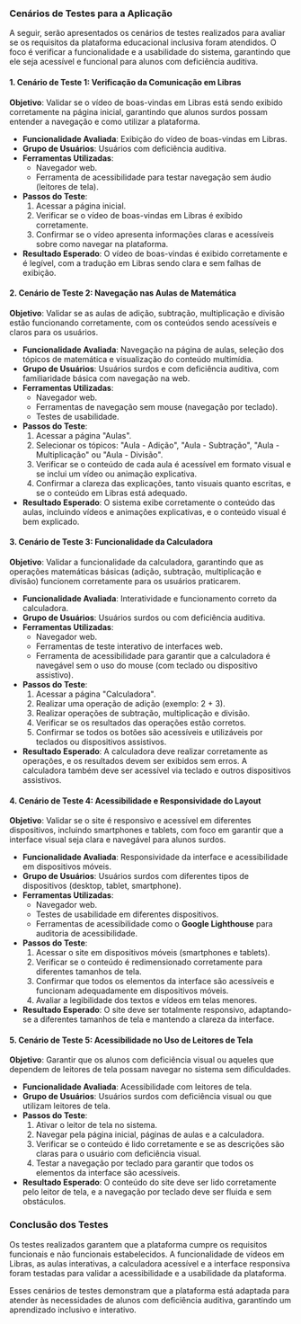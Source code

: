 ### Cenários de Testes para a Aplicação

A seguir, serão apresentados os cenários de testes realizados para avaliar se os requisitos da plataforma educacional inclusiva foram atendidos. O foco é verificar a funcionalidade e a usabilidade do sistema, garantindo que ele seja acessível e funcional para alunos com deficiência auditiva.

#### 1. **Cenário de Teste 1: Verificação da Comunicação em Libras**

**Objetivo**: Validar se o vídeo de boas-vindas em Libras está sendo exibido corretamente na página inicial, garantindo que alunos surdos possam entender a navegação e como utilizar a plataforma.

- **Funcionalidade Avaliada**: Exibição do vídeo de boas-vindas em Libras.
- **Grupo de Usuários**: Usuários com deficiência auditiva.
- **Ferramentas Utilizadas**:
  - Navegador web.
  - Ferramenta de acessibilidade para testar navegação sem áudio (leitores de tela).
- **Passos do Teste**:
  1. Acessar a página inicial.
  2. Verificar se o vídeo de boas-vindas em Libras é exibido corretamente.
  3. Confirmar se o vídeo apresenta informações claras e acessíveis sobre como navegar na plataforma.
- **Resultado Esperado**: O vídeo de boas-vindas é exibido corretamente e é legível, com a tradução em Libras sendo clara e sem falhas de exibição.

#### 2. **Cenário de Teste 2: Navegação nas Aulas de Matemática**

**Objetivo**: Validar se as aulas de adição, subtração, multiplicação e divisão estão funcionando corretamente, com os conteúdos sendo acessíveis e claros para os usuários.

- **Funcionalidade Avaliada**: Navegação na página de aulas, seleção dos tópicos de matemática e visualização do conteúdo multimídia.
- **Grupo de Usuários**: Usuários surdos e com deficiência auditiva, com familiaridade básica com navegação na web.
- **Ferramentas Utilizadas**:
  - Navegador web.
  - Ferramentas de navegação sem mouse (navegação por teclado).
  - Testes de usabilidade.
- **Passos do Teste**:
  1. Acessar a página "Aulas".
  2. Selecionar os tópicos: "Aula - Adição", "Aula - Subtração", "Aula - Multiplicação" ou "Aula - Divisão".
  3. Verificar se o conteúdo de cada aula é acessível em formato visual e se inclui um vídeo ou animação explicativa.
  4. Confirmar a clareza das explicações, tanto visuais quanto escritas, e se o conteúdo em Libras está adequado.
- **Resultado Esperado**: O sistema exibe corretamente o conteúdo das aulas, incluindo vídeos e animações explicativas, e o conteúdo visual é bem explicado.

#### 3. **Cenário de Teste 3: Funcionalidade da Calculadora**

**Objetivo**: Validar a funcionalidade da calculadora, garantindo que as operações matemáticas básicas (adição, subtração, multiplicação e divisão) funcionem corretamente para os usuários praticarem.

- **Funcionalidade Avaliada**: Interatividade e funcionamento correto da calculadora.
- **Grupo de Usuários**: Usuários surdos ou com deficiência auditiva.
- **Ferramentas Utilizadas**:
  - Navegador web.
  - Ferramentas de teste interativo de interfaces web.
  - Ferramenta de acessibilidade para garantir que a calculadora é navegável sem o uso do mouse (com teclado ou dispositivo assistivo).
- **Passos do Teste**:
  1. Acessar a página "Calculadora".
  2. Realizar uma operação de adição (exemplo: 2 + 3).
  3. Realizar operações de subtração, multiplicação e divisão.
  4. Verificar se os resultados das operações estão corretos.
  5. Confirmar se todos os botões são acessíveis e utilizáveis por teclados ou dispositivos assistivos.
- **Resultado Esperado**: A calculadora deve realizar corretamente as operações, e os resultados devem ser exibidos sem erros. A calculadora também deve ser acessível via teclado e outros dispositivos assistivos.

#### 4. **Cenário de Teste 4: Acessibilidade e Responsividade do Layout**

**Objetivo**: Validar se o site é responsivo e acessível em diferentes dispositivos, incluindo smartphones e tablets, com foco em garantir que a interface visual seja clara e navegável para alunos surdos.

- **Funcionalidade Avaliada**: Responsividade da interface e acessibilidade em dispositivos móveis.
- **Grupo de Usuários**: Usuários surdos com diferentes tipos de dispositivos (desktop, tablet, smartphone).
- **Ferramentas Utilizadas**:
  - Navegador web.
  - Testes de usabilidade em diferentes dispositivos.
  - Ferramentas de acessibilidade como o **Google Lighthouse** para auditoria de acessibilidade.
- **Passos do Teste**:
  1. Acessar o site em dispositivos móveis (smartphones e tablets).
  2. Verificar se o conteúdo é redimensionado corretamente para diferentes tamanhos de tela.
  3. Confirmar que todos os elementos da interface são acessíveis e funcionam adequadamente em dispositivos móveis.
  4. Avaliar a legibilidade dos textos e vídeos em telas menores.
- **Resultado Esperado**: O site deve ser totalmente responsivo, adaptando-se a diferentes tamanhos de tela e mantendo a clareza da interface.

#### 5. **Cenário de Teste 5: Acessibilidade no Uso de Leitores de Tela**

**Objetivo**: Garantir que os alunos com deficiência visual ou aqueles que dependem de leitores de tela possam navegar no sistema sem dificuldades.

- **Funcionalidade Avaliada**: Acessibilidade com leitores de tela.
- **Grupo de Usuários**: Usuários surdos com deficiência visual ou que utilizam leitores de tela.
- **Passos do Teste**:
  1. Ativar o leitor de tela no sistema.
  2. Navegar pela página inicial, páginas de aulas e a calculadora.
  3. Verificar se o conteúdo é lido corretamente e se as descrições são claras para o usuário com deficiência visual.
  4. Testar a navegação por teclado para garantir que todos os elementos da interface são acessíveis.
- **Resultado Esperado**: O conteúdo do site deve ser lido corretamente pelo leitor de tela, e a navegação por teclado deve ser fluida e sem obstáculos.

### Conclusão dos Testes

Os testes realizados garantem que a plataforma cumpre os requisitos funcionais e não funcionais estabelecidos. A funcionalidade de vídeos em Libras, as aulas interativas, a calculadora acessível e a interface responsiva foram testadas para validar a acessibilidade e a usabilidade da plataforma.

Esses cenários de testes demonstram que a plataforma está adaptada para atender às necessidades de alunos com deficiência auditiva, garantindo um aprendizado inclusivo e interativo.
